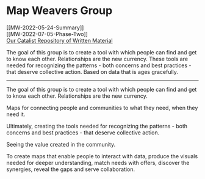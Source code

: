 # Map Weavers Group
[[MW-2022-05-24-Summary]]  
[[MW-2022-07-05-Phase-Two]]  
[Our Catalist Repository of Written Material](https://www.catalist.network/group-public/map-weavers)  

The goal of this group is to create a tool with which people can find and get to know each other. Relationships are the new currency. These tools are needed for recognizing the patterns - both concerns and best practices - that deserve collective action. Based on data that is ages gracefully.

-----------

The goal of this group is to create a tool with which people can find and get to know each other. Relationships are the new currency.

Maps for connecting people and communities to what they need, when they need it.

Ultimately, creating the tools needed for recognizing the patterns - both concerns and best practices - that deserve collective action.

Seeing the value created in the community.

To create maps that enable people to interact with data, produce the visuals needed for deeper understanding, match needs with offers, discover the synergies, reveal the gaps and serve collaboration.